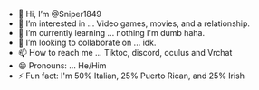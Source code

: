 - 👋 Hi, I’m @Sniper1849
- 👀 I’m interested in ... Video games, movies, and a relationship.
- 🌱 I’m currently learning ... nothing I'm dumb haha.
- 💞️ I’m looking to collaborate on ... idk.
- 📫 How to reach me ... Tiktoc, discord, oculus and Vrchat
- 😄 Pronouns: ... He/Him
- ⚡ Fun fact: I'm 50% Italian, 25% Puerto Rican, and 25% Irish

<!---
Sniper1849/Sniper1849 is a ✨ special ✨ repository because its `README.md` (this file) appears on your GitHub profile.
You can click the Preview link to take a look at your changes.
--->
